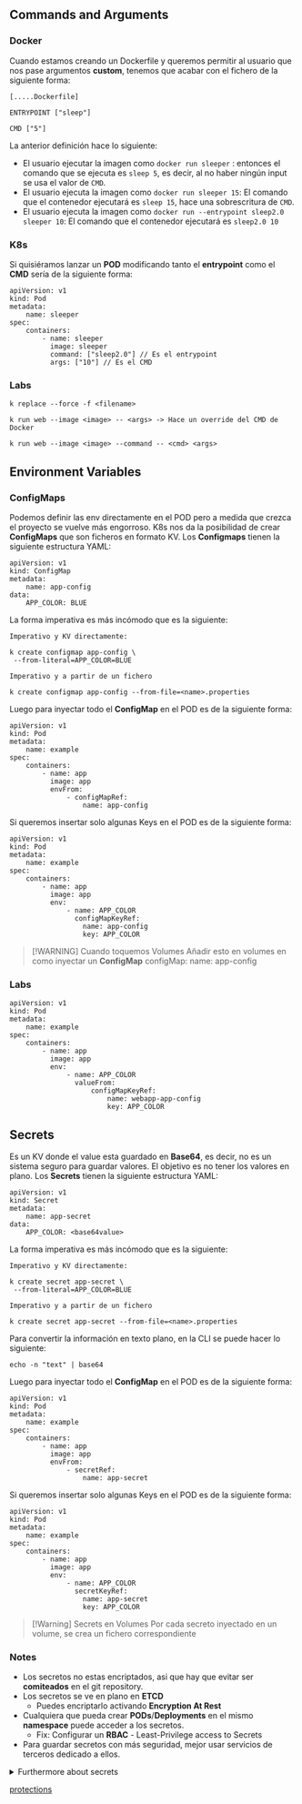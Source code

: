 ## Commands and Arguments
### Docker

Cuando estamos creando un Dockerfile y queremos permitir al usuario que nos pase argumentos **custom**, tenemos que acabar con el fichero de la siguiente forma:

```
[.....Dockerfile]

ENTRYPOINT ["sleep"]

CMD ["5"]
```

La anterior definición hace lo siguiente:
- El usuario ejecutar la imagen como `docker run sleeper` : entonces el comando que se ejecuta es `sleep 5`, es decir, al no haber ningún input se usa el valor de `CMD`.
- El usuario ejecuta la imagen como `docker run sleeper 15`: El comando que el contenedor ejecutará es `sleep 15`, hace una sobrescritura de `CMD`.
- El usuario ejecuta la imagen como `docker run --entrypoint sleep2.0 sleeper 10`: El comando que el contenedor ejecutará es `sleep2.0 10`

### K8s

Si quisiéramos lanzar un **POD** modificando tanto el **entrypoint** como el **CMD** sería de la siguiente forma:
```
apiVersion: v1
kind: Pod
metadata:
	name: sleeper
spec:
	containers:
		- name: sleeper
		  image: sleeper
		  command: ["sleep2.0"] // Es el entrypoint
		  args: ["10"] // Es el CMD
```

### Labs
```
k replace --force -f <filename>

k run web --image <image> -- <args> -> Hace un override del CMD de Docker

k run web --image <image> --command -- <cmd> <args>
```

## Environment Variables
### ConfigMaps

Podemos definir las env directamente en el POD pero a medida que crezca el proyecto se vuelve más engorroso. K8s nos da la posibilidad de crear **ConfigMaps** que son ficheros en formato KV. Los **Configmaps** tienen la siguiente estructura YAML:
```
apiVersion: v1
kind: ConfigMap
metadata:
	name: app-config
data:
	APP_COLOR: BLUE
```


La forma imperativa es más incómodo que es la siguiente:
```
Imperativo y KV directamente:

k create configmap app-config \
 --from-literal=APP_COLOR=BLUE

Imperativo y a partir de un fichero

k create configmap app-config --from-file=<name>.properties
```

Luego para inyectar todo el **ConfigMap** en el POD es de la siguiente forma:
```
apiVersion: v1
kind: Pod
metadata:
	name: example
spec:
	containers:
		- name: app
		  image: app
		  envFrom:
			  - configMapRef:
				  name: app-config
```

Si queremos insertar solo algunas Keys en el POD es de la siguiente forma:
```
apiVersion: v1
kind: Pod
metadata:
	name: example
spec:
	containers:
		- name: app
		  image: app
		  env:
			  - name: APP_COLOR
				configMapKeyRef:
				  name: app-config
				  key: APP_COLOR
```

> [!WARNING] Cuando toquemos Volumes
> Añadir esto en volumes en como inyectar un **ConfigMap**
> configMap:
> 	name: app-config
### Labs
```
apiVersion: v1
kind: Pod
metadata:
	name: example
spec:
	containers:
		- name: app
		  image: app
		  env:
			  - name: APP_COLOR
				valueFrom:	
					configMapKeyRef:
						name: webapp-app-config
						key: APP_COLOR
```


## Secrets

Es un KV donde el value esta guardado en **Base64**, es decir, no es un sistema seguro para guardar valores. El objetivo es no tener los valores en plano. Los **Secrets** tienen la siguiente estructura YAML:
```
apiVersion: v1
kind: Secret
metadata:
	name: app-secret
data:
	APP_COLOR: <base64value>
```


La forma imperativa es más incómodo que es la siguiente:
```
Imperativo y KV directamente:

k create secret app-secret \
 --from-literal=APP_COLOR=BLUE

Imperativo y a partir de un fichero

k create secret app-secret --from-file=<name>.properties
```

Para convertir la información en texto plano, en la CLI se puede hacer lo siguiente:
```
echo -n "text" | base64
```

Luego para inyectar todo el **ConfigMap** en el POD es de la siguiente forma:
```
apiVersion: v1
kind: Pod
metadata:
	name: example
spec:
	containers:
		- name: app
		  image: app
		  envFrom:
			  - secretRef:
				  name: app-secret
```

Si queremos insertar solo algunas Keys en el POD es de la siguiente forma:
```
apiVersion: v1
kind: Pod
metadata:
	name: example
spec:
	containers:
		- name: app
		  image: app
		  env:
			  - name: APP_COLOR
				secretKeyRef:
				  name: app-secret
				  key: APP_COLOR
```

> [!Warning] Secrets en Volumes
> Por cada secreto inyectado en un volume, se crea un fichero correspondiente
### Notes
- Los secretos no estas encriptados, asi que hay que evitar ser **comiteados** en el git repository.
- Los secretos se ve en plano en **ETCD**
	- Puedes encriptarlo activando **Encryption At Rest**
- Cualquiera que pueda crear **PODs**/**Deployments** en el mismo **namespace** puede acceder a los secretos.
	- Fix: Configurar un **RBAC** - Least-Privilege access to Secrets
- Para guardar secretos con más seguridad, mejor usar servicios de terceros dedicado a ellos.
<details>
	<summary> Furthermore about secrets </summary>
Remember that secrets encode data in base64 format. Anyone with the base64 encoded secret can easily decode it. As such the secrets can be considered as not very safe.

The concept of safety of the Secrets is a bit confusing in Kubernetes. The [kubernetes documentation](https://kubernetes.io/docs/concepts/configuration/secret) page and a lot of blogs out there refer to secrets as a "safer option" to store sensitive data. They are safer than storing in plain text as they reduce the risk of accidentally exposing passwords and other sensitive data. In my opinion it's not the secret itself that is safe, it is the practices around it. 

Secrets are not encrypted, so it is not safer in that sense. However, some best practices around using secrets make it safer. As in best practices like:

- Not checking-in secret object definition files to source code repositories.    
- [Enabling Encryption at Rest](https://kubernetes.io/docs/tasks/administer-cluster/encrypt-data/) for Secrets so they are stored encrypted in ETCD. 

Also the way kubernetes handles secrets. Such as:

- A secret is only sent to a node if a pod on that node requires it.
- Kubelet stores the secret into a tmpfs so that the secret is not written to disk storage.
- Once the Pod that depends on the secret is deleted, kubelet will delete its local copy of the secret data as well.

Read about the [protections](https://kubernetes.io/docs/concepts/configuration/secret/#protections) and [risks](https://kubernetes.io/docs/concepts/configuration/secret/#risks) of using secrets [here](https://kubernetes.io/docs/concepts/configuration/secret/#risks)

Having said that, there are other better ways of handling sensitive data like passwords in Kubernetes, such as using tools like Helm Secrets, [HashiCorp Vault](https://www.vaultproject.io/). I hope to make a lecture on these in the future.
</details>

[protections](https://kubernetes.io/docs/concepts/configuration/secret/#protections)
